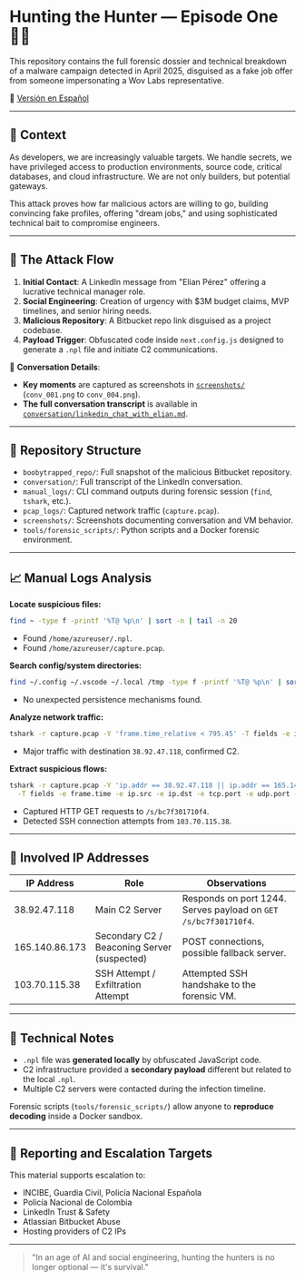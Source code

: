 # Hunting the Hunter — Episode One 🕵️‍♂️

This repository contains the full forensic dossier and technical breakdown of a malware campaign detected in April 2025, disguised as a fake job offer from someone impersonating a Wov Labs representative.

🔗 [Versión en Español](README_ES.md)

---

## 🎯 Context

As developers, we are increasingly valuable targets.
We handle secrets, we have privileged access to production environments, source code, critical databases, and cloud infrastructure.
We are not only builders, but potential gateways.

This attack proves how far malicious actors are willing to go, building convincing fake profiles, offering "dream jobs," and using sophisticated technical bait to compromise engineers.

---

## 📢 The Attack Flow

1. **Initial Contact**: A LinkedIn message from "Elian Pérez" offering a lucrative technical manager role.
2. **Social Engineering**: Creation of urgency with \$3M budget claims, MVP timelines, and senior hiring needs.
3. **Malicious Repository**: A Bitbucket repo link disguised as a project codebase.
4. **Payload Trigger**: Obfuscated code inside `next.config.js` designed to generate a `.npl` file and initiate C2 communications.

📄 **Conversation Details**:
- **Key moments** are captured as screenshots in [`screenshots/`](screenshots/) (`conv_001.png` to `conv_004.png`).
- **The full conversation transcript** is available in [`conversation/linkedin_chat_with_elian.md`](conversation/linkedin_chat_with_elian.md).

---

## 📀 Repository Structure

- `boobytrapped_repo/`: Full snapshot of the malicious Bitbucket repository.
- `conversation/`: Full transcript of the LinkedIn conversation.
- `manual_logs/`: CLI command outputs during forensic session (`find`, `tshark`, etc.).
- `pcap_logs/`: Captured network traffic (`capture.pcap`).
- `screenshots/`: Screenshots documenting conversation and VM behavior.
- `tools/forensic_scripts/`: Python scripts and a Docker forensic environment.

---

## 📈 Manual Logs Analysis

**Locate suspicious files:**

```bash
find ~ -type f -printf '%T@ %p\n' | sort -n | tail -n 20
```

- Found `/home/azureuser/.npl`.
- Found `/home/azureuser/capture.pcap`.

**Search config/system directories:**

```bash
find ~/.config ~/.vscode ~/.local /tmp -type f -printf '%T@ %p\n' | sort -n | tail -n 30
```

- No unexpected persistence mechanisms found.

**Analyze network traffic:**

```bash
tshark -r capture.pcap -Y 'frame.time_relative < 795.45' -T fields -e ip.dst | sort | uniq -c | sort -nr
```

- Major traffic with destination `38.92.47.118`, confirmed C2.

**Extract suspicious flows:**

```bash
tshark -r capture.pcap -Y 'ip.addr == 38.92.47.118 || ip.addr == 165.140.86.173 || ip.addr == 103.70.115.38' \
  -T fields -e frame.time -e ip.src -e ip.dst -e tcp.port -e udp.port -e frame.len -e _ws.col.Info
```

- Captured HTTP GET requests to `/s/bc7f301710f4`.
- Detected SSH connection attempts from `103.70.115.38`.

---

## 🧐 Involved IP Addresses

| IP Address     | Role                                        | Observations                                                    |
| -------------- | ------------------------------------------- | --------------------------------------------------------------- |
| 38.92.47.118   | Main C2 Server                              | Responds on port 1244. Serves payload on `GET /s/bc7f301710f4`. |
| 165.140.86.173 | Secondary C2 / Beaconing Server (suspected) | POST connections, possible fallback server.                     |
| 103.70.115.38  | SSH Attempt / Exfiltration Attempt          | Attempted SSH handshake to the forensic VM.                     |

---

## 🔎 Technical Notes

- `.npl` file was **generated locally** by obfuscated JavaScript code.
- C2 infrastructure provided a **secondary payload** different but related to the local `.npl`.
- Multiple C2 servers were contacted during the infection timeline.

Forensic scripts (`tools/forensic_scripts/`) allow anyone to **reproduce decoding** inside a Docker sandbox.

---

## 📢 Reporting and Escalation Targets

This material supports escalation to:

- INCIBE, Guardia Civil, Policía Nacional Española
- Policía Nacional de Colombia
- LinkedIn Trust & Safety
- Atlassian Bitbucket Abuse
- Hosting providers of C2 IPs

---

> "In an age of AI and social engineering, hunting the hunters is no longer optional — it's survival."
